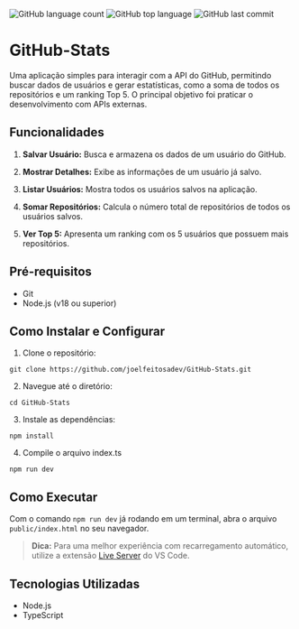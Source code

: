 ![GitHub language count](https://img.shields.io/github/languages/count/joelfeitosadev/GitHub-Stats)
![GitHub top language](https://img.shields.io/github/languages/top/joelfeitosadev/GitHub-Stats)
![GitHub last commit](https://img.shields.io/github/last-commit/joelfeitosadev/GitHub-Stats)

# GitHub-Stats

Uma aplicação simples para interagir com a API do GitHub, permitindo buscar dados de usuários e gerar estatísticas, como a soma de todos os repositórios e um ranking Top 5. O principal objetivo foi praticar o desenvolvimento com APIs externas.

## Funcionalidades
1. **Salvar Usuário:** Busca e armazena os dados de um usuário do GitHub.

2. **Mostrar Detalhes:** Exibe as informações de um usuário já salvo.

3. **Listar Usuários:** Mostra todos os usuários salvos na aplicação.

4. **Somar Repositórios:** Calcula o número total de repositórios de todos os usuários salvos.

5. **Ver Top 5:** Apresenta um ranking com os 5 usuários que possuem mais repositórios.

## Pré-requisitos

- Git
- Node.js (v18 ou superior)
## Como Instalar e Configurar

1. Clone o repositório:

`git clone https://github.com/joelfeitosadev/GitHub-Stats.git`

2. Navegue até o diretório:

`cd GitHub-Stats`

3. Instale as dependências:

`npm install`

4. Compile o arquivo index.ts

`npm run dev`

## Como Executar
Com o comando `npm run dev` já rodando em um terminal, abra o arquivo `public/index.html` no seu navegador.
> **Dica:** Para uma melhor experiência com recarregamento automático, utilize a extensão [Live Server](https://marketplace.visualstudio.com/items?itemName=ritwickdey.LiveServer) do VS Code.

## Tecnologias Utilizadas
- Node.js
- TypeScript

